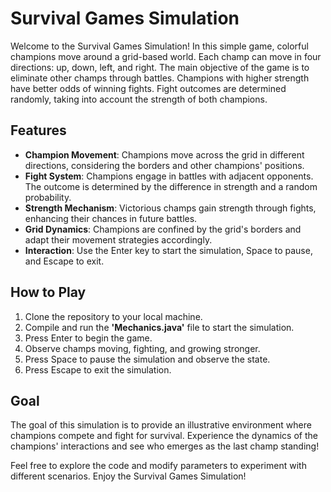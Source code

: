 # Survival Games Simulation

Welcome to the Survival Games Simulation! In this simple game, colorful champions move around a grid-based world. Each champ can move in four directions: up, down, left, and right. The main objective of the game is to eliminate other champs through battles. Champions with higher strength have better odds of winning fights. Fight outcomes are determined randomly, taking into account the strength of both champions.

## Features

- **Champion Movement**: Champions move across the grid in different directions, considering the borders and other champions' positions.
- **Fight System**: Champions engage in battles with adjacent opponents. The outcome is determined by the difference in strength and a random probability.
- **Strength Mechanism**: Victorious champs gain strength through fights, enhancing their chances in future battles.
- **Grid Dynamics**: Champions are confined by the grid's borders and adapt their movement strategies accordingly.
- **Interaction**: Use the Enter key to start the simulation, Space to pause, and Escape to exit.

## How to Play

1. Clone the repository to your local machine.
2. Compile and run the **'Mechanics.java'** file to start the simulation.
3. Press Enter to begin the game.
4. Observe champs moving, fighting, and growing stronger.
5. Press Space to pause the simulation and observe the state.
6. Press Escape to exit the simulation.

## Goal

The goal of this simulation is to provide an illustrative environment where champions compete and fight for survival. Experience the dynamics of the champions' interactions and see who emerges as the last champ standing!

Feel free to explore the code and modify parameters to experiment with different scenarios. Enjoy the Survival Games Simulation!

